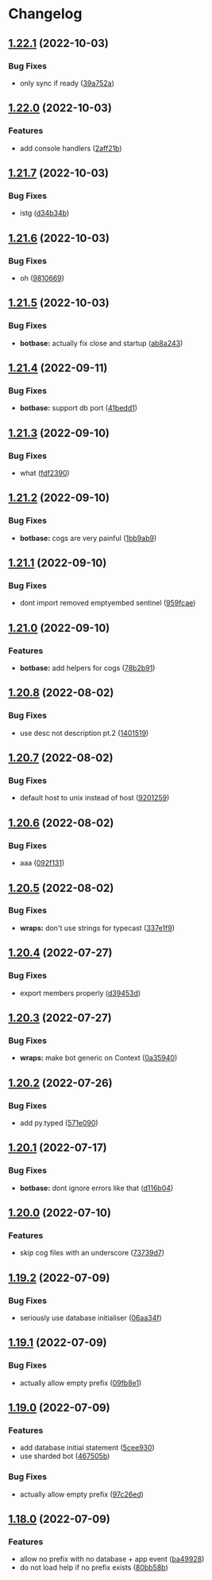 # Changelog

## [1.22.1](https://github.com/ooliver1/botbase/compare/v1.22.0...v1.22.1) (2022-10-03)


### Bug Fixes

* only sync if ready ([39a752a](https://github.com/ooliver1/botbase/commit/39a752a04d2c1d9991c228e9bb6fdcd8e7b82845))

## [1.22.0](https://github.com/ooliver1/botbase/compare/v1.21.7...v1.22.0) (2022-10-03)


### Features

* add console handlers ([2aff21b](https://github.com/ooliver1/botbase/commit/2aff21b4ef20c4114ee02ba61d15a712c8bcd62f))

## [1.21.7](https://github.com/ooliver1/botbase/compare/v1.21.6...v1.21.7) (2022-10-03)


### Bug Fixes

* istg ([d34b34b](https://github.com/ooliver1/botbase/commit/d34b34bfef0427050d134d2f0f1d151ef930d15a))

## [1.21.6](https://github.com/ooliver1/botbase/compare/v1.21.5...v1.21.6) (2022-10-03)


### Bug Fixes

* oh ([9810669](https://github.com/ooliver1/botbase/commit/9810669d7a85fc015059c47539965146bd455563))

## [1.21.5](https://github.com/ooliver1/botbase/compare/v1.21.4...v1.21.5) (2022-10-03)


### Bug Fixes

* **botbase:** actually fix close and startup ([ab8a243](https://github.com/ooliver1/botbase/commit/ab8a243c58333ae53ac6f0516191177c8bf10149))

## [1.21.4](https://github.com/ooliver1/botbase/compare/v1.21.3...v1.21.4) (2022-09-11)


### Bug Fixes

* **botbase:** support db port ([41bedd1](https://github.com/ooliver1/botbase/commit/41bedd1d2a65ed113065139a6ed6126e7841ca16))

## [1.21.3](https://github.com/ooliver1/botbase/compare/v1.21.2...v1.21.3) (2022-09-10)


### Bug Fixes

* what ([fdf2390](https://github.com/ooliver1/botbase/commit/fdf2390c94b0cb158eec2fb3e6b71c4c9cb75cbb))

## [1.21.2](https://github.com/ooliver1/botbase/compare/v1.21.1...v1.21.2) (2022-09-10)


### Bug Fixes

* **botbase:** cogs are very painful ([1bb9ab9](https://github.com/ooliver1/botbase/commit/1bb9ab918d0d941a15ae85d892ab673e38110b46))

## [1.21.1](https://github.com/ooliver1/botbase/compare/v1.21.0...v1.21.1) (2022-09-10)


### Bug Fixes

* dont import removed emptyembed sentinel ([959fcae](https://github.com/ooliver1/botbase/commit/959fcae2cb99c2cc180726a79f42d09737d9abde))

## [1.21.0](https://github.com/ooliver1/botbase/compare/v1.20.8...v1.21.0) (2022-09-10)


### Features

* **botbase:** add helpers for cogs ([78b2b91](https://github.com/ooliver1/botbase/commit/78b2b91bd3181f4d3ba8a57df262c2806482afcc))

## [1.20.8](https://github.com/ooliver1/botbase/compare/v1.20.7...v1.20.8) (2022-08-02)


### Bug Fixes

* use desc not description pt.2 ([1401519](https://github.com/ooliver1/botbase/commit/1401519b3c38567383b639b0399c4489844ba1aa))

## [1.20.7](https://github.com/ooliver1/botbase/compare/v1.20.6...v1.20.7) (2022-08-02)


### Bug Fixes

* default host to unix instead of host ([9201259](https://github.com/ooliver1/botbase/commit/9201259e7eaa3a44450aef2fb3984d93e7d78c2e))

## [1.20.6](https://github.com/ooliver1/botbase/compare/v1.20.5...v1.20.6) (2022-08-02)


### Bug Fixes

* aaa ([092f131](https://github.com/ooliver1/botbase/commit/092f1315f21636f800d1a46bd0526c1c48fdd83c))

## [1.20.5](https://github.com/ooliver1/botbase/compare/v1.20.4...v1.20.5) (2022-08-02)


### Bug Fixes

* **wraps:** don't use strings for typecast ([337e1f9](https://github.com/ooliver1/botbase/commit/337e1f922fef7aa48a8d6a48bca99e9ff38882e7))

## [1.20.4](https://github.com/ooliver1/botbase/compare/v1.20.3...v1.20.4) (2022-07-27)


### Bug Fixes

* export members properly ([d39453d](https://github.com/ooliver1/botbase/commit/d39453dd6ba92e343f19d3d55638d85c12c9049d))

## [1.20.3](https://github.com/ooliver1/botbase/compare/v1.20.2...v1.20.3) (2022-07-27)


### Bug Fixes

* **wraps:** make bot generic on Context ([0a35940](https://github.com/ooliver1/botbase/commit/0a3594026edffc775e553630600ec5ad4c052721))

## [1.20.2](https://github.com/ooliver1/botbase/compare/v1.20.1...v1.20.2) (2022-07-26)


### Bug Fixes

* add py.typed ([571e090](https://github.com/ooliver1/botbase/commit/571e090147c82b4a85b5233caa5d7739bfc15cd1))

## [1.20.1](https://github.com/ooliver1/botbase/compare/v1.20.0...v1.20.1) (2022-07-17)


### Bug Fixes

* **botbase:** dont ignore errors like that ([d116b04](https://github.com/ooliver1/botbase/commit/d116b0450f6eafd992c0b5fad9c09da07285c26e))

## [1.20.0](https://github.com/ooliver1/botbase/compare/v1.19.2...v1.20.0) (2022-07-10)


### Features

* skip cog files with an underscore ([73739d7](https://github.com/ooliver1/botbase/commit/73739d73eaf0c98218505df38c3a874479b7f166))

## [1.19.2](https://github.com/ooliver1/botbase/compare/v1.19.1...v1.19.2) (2022-07-09)


### Bug Fixes

* seriously use database initialiser ([06aa34f](https://github.com/ooliver1/botbase/commit/06aa34fd1dbc3d63e005cc219130957ed8be43a6))

## [1.19.1](https://github.com/ooliver1/botbase/compare/v1.19.0...v1.19.1) (2022-07-09)


### Bug Fixes

* actually allow empty prefix ([09fb8e1](https://github.com/ooliver1/botbase/commit/09fb8e1110f8a485be16e231197ad452b02eeef8))

## [1.19.0](https://github.com/ooliver1/botbase/compare/v1.18.0...v1.19.0) (2022-07-09)


### Features

* add database initial statement ([5cee930](https://github.com/ooliver1/botbase/commit/5cee930c1b96fa15b4fa15ab4fb149b2be8d6bac))
* use sharded bot ([467505b](https://github.com/ooliver1/botbase/commit/467505b3b036a38d0033a505abb1a0f2250cf073))


### Bug Fixes

* actually allow empty prefix ([97c26ed](https://github.com/ooliver1/botbase/commit/97c26edfed2c24d0cc40832e90fd0e9a5adaa7e2))

## [1.18.0](https://github.com/ooliver1/botbase/compare/v1.17.7...v1.18.0) (2022-07-09)


### Features

* allow no prefix with no database + app event ([ba49928](https://github.com/ooliver1/botbase/commit/ba4992860aa1794bfbcc30f6837f68ef14871185))
* do not load help if no prefix exists ([80bb58b](https://github.com/ooliver1/botbase/commit/80bb58be49269066853a6896771042db5ec971f7))
